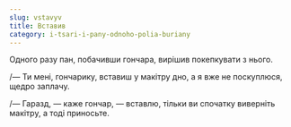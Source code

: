```yaml
---
slug: vstavyv
title: Вставив
category: i-tsari-i-pany-odnoho-polia-buriany
---
```

Одного разу пан, побачивши гончара, вирішив покепкувати з нього.

/— Ти мені, гончарику, вставиш у макітру дно, а я вже не поскуплюся, щедро заплачу.

/— Гаразд, — каже гончар, — вставлю, тільки ви спочатку виверніть макітру, а тоді приносьте.
